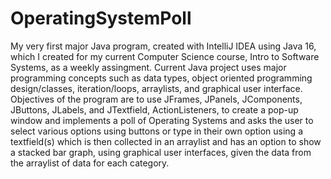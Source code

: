 # OperatingSystemPoll
My very first major Java program, created with IntelliJ IDEA using Java 16, which I created for my current Computer Science course, Intro to Software Systems, as a weekly assingment. Current Java project uses major programming concepts such as data types, object oriented programming design/classes, iteration/loops, arraylists, and graphical user interface. 
Objectives of the program are to use JFrames, JPanels, JComponents, JButtons, JLabels, and JTextfield, ActionListeners, to create a pop-up window and implements a poll of Operating Systems and asks the user to select various options using buttons or type in their own option using a textfield(s) which is then collected in an arraylist and has an option to show a stacked bar graph, using graphical user interfaces, given the data from the arraylist of data for each category.

